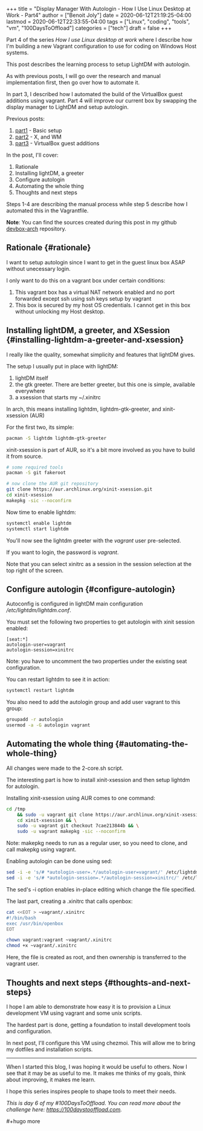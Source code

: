 +++
title = "Display Manager With Autologin - How I Use Linux Desktop at Work - Part4"
author = ["Benoit Joly"]
date = 2020-06-12T21:19:25-04:00
lastmod = 2020-06-12T22:33:55-04:00
tags = ["Linux", "coding", "tools", "vm", "100DaysToOffload"]
categories = ["tech"]
draft = false
+++

Part 4 of the series _How I use Linux desktop at work_ where I describe how I'm building a new Vagrant configuration to use for coding on Windows Host systems.

This post describes the learning process to setup LightDM with autologin.

As with previous posts, I will go over the research and manual implementation first, then go over how to automate it.

In part 3, I described how I automated the build of the VirtualBox guest additions using vagrant. Part 4 will improve our current box by swapping the display manager to LightDM and setup autologin.

Previous posts:

1.  [part1](https://blog.benoitj.ca/2020-05-29-how-i-use-linux-desktop-at-work-part1-basic-setup/) - Basic setup
2.  [part2](https://blog.benoitj.ca/2020-06-09-how-i-use-linux-desktop-at-work-part2-wm/) - X, and WM
3.  [part3](https://blog.benoitj.ca/2020-06-09-how-i-use-linux-desktop-at-work-part3-wm/) - VirtualBox guest additions

In the post, I'll cover:

1.  Rationale
2.  Installing lightDM, a greeter
3.  Configure autologin
4.  Automating the whole thing
5.  Thoughts and next steps

Steps 1-4 are describing the manual process while step 5 describe how I automated this in the Vagrantfile.

**Note**: You can find the sources created during this post in my github [devbox-arch](https://github.com/benoitj/devbox-arch/tree/part4) repository.


## Rationale {#rationale}

I want to setup autologin since I want to get in the guest linux box ASAP without unecessary login.

I only want to do this on a vagrant box under certain conditions:

1.  This vagrant box has a virtual NAT network enabled and no port forwarded except ssh using ssh keys setup by vagrant
2.  This box is secured by my host OS credentials. I cannot get in this box without unlocking my Host desktop.


## Installing lightDM, a greeter, and XSession {#installing-lightdm-a-greeter-and-xsession}

I really like the quality, somewhat simplicity and features that lightDM gives.

The setup I usually put in place with lightDM:

1.  lightDM itself
2.  the gtk greeter. There are better greeter, but this one is simple, available everywhere
3.  a xsession that starts my ~/.xinitrc

In arch, this means installing lightdm, lightdm-gtk-greeter, and xinit-xsession (AUR)

For the first two, its simple:

```bash
pacman -S lightdm lightdm-gtk-greeter
```

xinit-xsession is part of AUR, so it's a bit more involved as you have to build it from source.

```bash
# some required tools
pacman -S git fakeroot

# now clone the AUR git repository
git clone https://aur.archlinux.org/xinit-xsession.git
cd xinit-xsession
makepkg -sic --noconfirm
```

Now time to enable lightdm:

```bash
systemctl enable lightdm
systemctl start lightdm
```

You'll now see the lightdm greeter with the _vagrant_ user pre-selected.

If you want to login, the password is _vagrant_.

Note that you can select xinitrc as a session in the session selection at the top right of the screen.


## Configure autologin {#configure-autologin}

Autoconfig is configured in lightDM main configuration _/etc/lightdm/lightdm.conf_.

You must set the following two properties to get autologin with xinit session enabled:

```configuration
[seat:*]
autologin-user=vagrant
autologin-session=xinitrc
```

Note: you have to uncomment the two properties under the existing seat configuration.

You can restart lightdm to see it in action:

```bash
systemctl restart lightdm
```

You also need to add the autologin group and add user vagrant to this group:

```bash
groupadd -r autologin
usermod -a -G autologin vagrant
```


## Automating the whole thing {#automating-the-whole-thing}

All changes were made to the 2-core.sh script.

The interesting part is how to install xinit-xsession and then setup lightdm for autologin.

Installing xinit-xsession using AUR comes to one command:

```bash
cd /tmp
    && sudo -u vagrant git clone https://aur.archlinux.org/xinit-xsession.git && \
    cd xinit-xsession && \
    sudo -u vagrant git checkout 7cae213844b && \
    sudo -u vagrant makepkg -sic --noconfirm
```

Note: makepkg needs to run as a regular user, so you need to clone, and call makepkg using vagrant.

Enabling autologin can be done using sed:

```bash
sed -i -e 's/# *autologin-user=.*/autologin-user=vagrant/' /etc/lightdm/lightdm.conf
sed -i -e 's/# *autologin-session=.*/autologin-session=xinitrc/' /etc/lightdm/lightdm.conf
```

The sed's -i option enables in-place editing which change the file specified.

The last part, creating a .xinitrc that calls openbox:

```bash
cat <<EOT > ~vagrant/.xinitrc
#!/bin/bash
exec /usr/bin/openbox
EOT

chown vagrant:vagrant ~vagrant/.xinitrc
chmod +x ~vagrant/.xinitrc
```

Here, the file is created as root, and then ownership is transferred to the vagrant user.


## Thoughts and next steps {#thoughts-and-next-steps}

I hope I am able to demonstrate how easy it is to provision a Linux development VM using vagrant and some unix scripts.

The hardest part is done, getting a foundation to install development tools and configuration.

In next post, I'll configure this VM using chezmoi. This will allow me to bring my dotfiles and installation scripts.

---

When I started this blog, I was hoping it would be useful to others. Now I see that it may be as useful to me. It makes me thinks of my goals, think about improving, it makes me learn.

I hope this series inspires people to shape tools to meet their needs.

_This is day 6 of my #100DaysToOffload. You can read more about the challenge here: <https://100daystooffload.com>._

\#+hugo more
